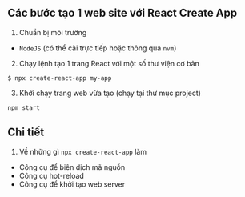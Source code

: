 
## Các bước tạo 1 web site với React Create App

1. Chuẩn bị môi trường
- `NodeJS` (có thể cài trực tiếp hoặc thông qua `nvm`)

2. Chạy lệnh tạo 1 trang React với một số thư viện cơ bản
```console
$ npx create-react-app my-app
```

3. Khởi chạy trang web vừa tạo (chạy tại thư mục project)
```console
npm start
```

## Chi tiết

1. Về những gì `npx create-react-app` làm
- Công cụ để biên dịch mã nguồn
- Công cụ hot-reload
- Công cụ để khởi tạo web server